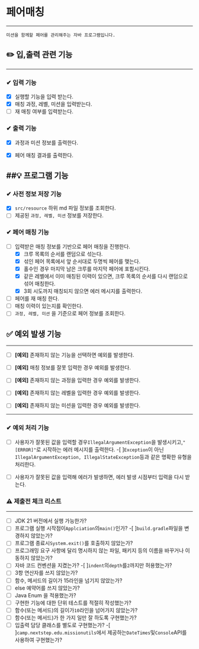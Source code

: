 # 페어매칭

----

```
미션을 함께할 페어를 관리해주는 자바 프로그램입니다.
```


## ✏️ 입,출력 관련 기능
----
### ✔ 입력 기능
- [x] 실행할 기능을 입력 받는다.
- [x] 매칭 과정, 레벨, 미션을 입력받는다.
- [ ] 재 매칭 여부를 입력받는다.

### ✔  출력 기능
- [x] 과정과 미션 정보를 출력한다.
- [x] 페어 매칭 결과를 출력한다.


##💡 프로그램 기능
----

### ✔ 사전 정보 저장 기능
-[x] `src/resource` 하위 md 파일 정보를 조회한다.
-[ ] 제공된 `과정, 레벨, 미션` 정보를 저장한다.

### ✔ 페어 매칭 기능
- [ ] 입력받은 매칭 정보를 기반으로 페어 매칭을 진행한다.
  - [x] 크루 목록의 순서를 랜덤으로 섞는다.
  - [x] 섞인 페어 목록에서 앞 순서대로 두명씩 페어를 맺는다.
  - [x] 홀수인 경우 마지막 남은 크루를 마지막 페어에 포함시킨다.
  - [x] 같은 레벨에서 이미 매칭된 이력이 있으면, 크루 목록의 순서를 다시 랜덤으로 섞어 매칭한다.
  - [x] 3회 시도까지 매칭되지 않으면 에러 메시지를 출력한다.
- [ ] 페어를 재 매칭 한다.
- [ ] 매칭 이력이 있는지를 확인한다.
- [ ] `과정, 레벨, 미션` 을 기준으로 페어 정보를 조회한다.

## ✅ 예외 발생 기능

----

- [ ] **[예외]** 존재하지 않는 기능을 선택하면 예외를 발생한다. 
- [ ] **[예외]** 매칭 정보를 잘못 입력한 경우 예외를 발생한다.
- [ ] **[예외]** 존재하지 않는 과정을 입력한 경우 예외를 발생한다.
- [ ] **[예외]** 존재하지 않는 레벨을 입력한 경우 예외를 발생한다.
- [ ] **[예외]** 존재하지 않는 미션을 입력한 경우 예외를 발생한다.



----


### ✔ 예외 처리 기능
-[ ] 사용자가 잘못된 값을 입력할 경우`IllegalArgumentException`을 발생시키고,`"[ERROR]"`로 시작하는 에러 메시지를 출력한다.
 -[ ]`Exception`이 아닌`IllegalArgumentException, IllegalStateException`등과 같은 명확한 유형을 처리한다.
-[ ] 사용자가 잘못된 값을 입력해 에러가 발생하면, 에러 발생 시점부터 입력을 다시 받는다.


### ⚠️ 제출전 체크 리스트

----

-[ ] JDK 21 버전에서 실행 가능한가?
-[ ] 프로그램 실행 시작점이`Applciation`의`main()`인가?
 -[ ]`build.gradle`파일을 변경하지 않았는가?
-[ ] 프로그램 종료시`System.exit()`를 호출하지 않았는가?
-[ ] 프로그래밍 요구 사항에 달리 명시하지 않는 파일, 패키지 등의 이름을 바꾸거나 이동하지 않았는가?
-[ ] 자바 코드 컨벤션을 지켰는가?
 -[ ]`indent`의`depth`를`2`까지만 허용했는가?
-[ ] 3항 연산자를 쓰지 않았는가?
-[ ] 함수, 메서드의 길이가 15라인을 넘기지 않았는가?
-[ ] else 예약어를 쓰지 않았는가?
-[ ] Java Enum 을 적용했는가?
-[ ] 구현한 기능에 대한 단위 테스트를 적절히 작성했는가?
-[ ] 함수(또는 메서드)의 길이가`10`라인을 넘어가지 않았는가?
-[ ] 함수(또는 메서드)가 한 가지 일만 잘 하도록 구현했는가?
-[ ] 입출력 담당 클래스를 별도로 구현했는가?
 -[ ]`camp.nextstep.edu.missionutils`에서 제공하는`DateTimes`및`Console`API를 사용하여 구현했는가?
